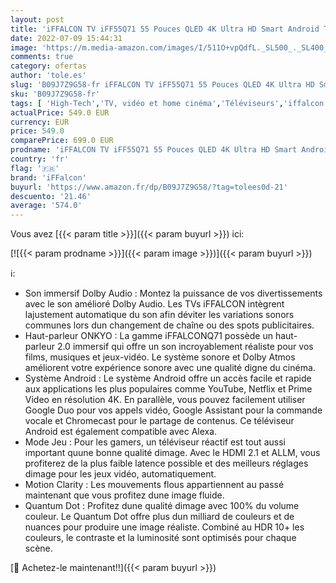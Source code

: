 ```yaml
---
layout: post
title: 'iFFALCON TV iFF55Q71 55 Pouces QLED 4K Ultra HD Smart Android TV avec Dolby Vision et Atmos  HDR 10+  Haut-parleurs ONKYO  Google Assistant & Alexa  Bluetooth et HDMI Aluminum Brossé'
date: 2022-07-09 15:44:31
image: 'https://m.media-amazon.com/images/I/511O+vpQdfL._SL500_._SL400_.jpg'
comments: true
category: ofertas
author: 'tole.es'
slug: 'B09J7Z9G58-fr iFFALCON TV iFF55Q71 55 Pouces QLED 4K Ultra HD Smart...'
sku: 'B09J7Z9G58-fr'
tags: [ 'High-Tech','TV, vidéo et home cinéma','Téléviseurs','iffalcon','🇫🇷', ]
actualPrice: 549.0 EUR
currency: EUR
price: 549.0
comparePrice: 699.0 EUR
prodname: 'iFFALCON TV iFF55Q71 55 Pouces QLED 4K Ultra HD Smart Android TV avec Dolby Vision et Atmos  HDR 10+  Haut-parleurs ONKYO  Google Assistant & Alexa  Bluetooth et HDMI Aluminum Brossé'
country: 'fr'
flag: '🇫🇷'
brand: 'iFFalcon'
buyurl: 'https://www.amazon.fr/dp/B09J7Z9G58/?tag=tolees0d-21'
descuento: '21.46'
average: '574.0'
---
```


Vous avez [{{< param title >}}]({{< param buyurl >}}) ici:

[![{{< param prodname >}}]({{< param image >}})]({{< param buyurl >}})

ℹ️:

- Son immersif Dolby Audio : Montez la puissance de vos divertissements avec le son amélioré Dolby Audio. Les TVs iFFALCON intègrent lajustement automatique du son afin déviter les variations sonors communes lors dun changement de chaîne ou des spots publicitaires.
- Haut-parleur ONKYO : La gamme iFFALCONQ71 possède un haut-parleur 2.0 immersif qui offre un son incroyablement réaliste pour vos films, musiques et jeux-vidéo. Le système sonore et Dolby Atmos améliorent votre expérience sonore avec une qualité digne du cinéma.
- Système Android : Le système Android offre un accès facile et rapide aux applications les plus populaires comme YouTube, Netflix et Prime Video en résolution 4K. En parallèle, vous pouvez facilement utiliser Google Duo pour vos appels vidéo, Google Assistant pour la commande vocale et Chromecast pour le partage de contenus. Ce téléviseur Android est également compatible avec Alexa.
- Mode Jeu : Pour les gamers, un téléviseur réactif est tout aussi important quune bonne qualité dimage. Avec le HDMI 2.1 et ALLM, vous profiterez de la plus faible latence possible et des meilleurs réglages dimage pour les jeux vidéo, automatiquement.
- Motion Clarity : Les mouvements flous appartiennent au passé maintenant que vous profitez dune image fluide.
- Quantum Dot : Profitez dune qualité dimage avec 100% du volume couleur. Le Quantum Dot offre plus dun milliard de couleurs et de nuances pour produire une image réaliste. Combiné au HDR 10+ les couleurs, le contraste et la luminosité sont optimisés pour chaque scène.

[🛒 Achetez-le maintenant!!]({{< param buyurl >}})
